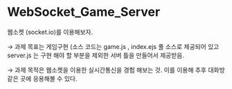 # WebSocket_Game_Server

웹소켓 (socket.io)를 이용해보자.

→ 과제 목표는 게임구현 (소스 코드는 game.js , index.ejs 풀 소스로 제공되어 있고 server.js 는 구현 해야 할 부분을 제외한 서버 틀을 만들어서 제공받음.

→ 과제 목적은 웹소켓을 이용한 실시간통신을 경험 해보는 것. 이를 이용해 추후 대화방같은 곳에 응용해볼 수 있다.
